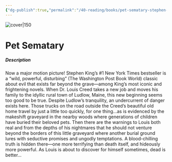 ```yaml
---
{"dg-publish":true,"permalink":"/40-reading/books/pet-sematary-stephen-king/","title":"Pet Sematary"}
---
```



![cover|150](http://books.google.com/books/content?id=iEWAAwAAQBAJ&printsec=frontcover&img=1&zoom=1&edge=curl&source=gbs_api)

# Pet Sematary
##### Description
Now a major motion picture! Stephen King’s #1 New York Times bestseller is a “wild, powerful, disturbing” (The Washington Post Book World) classic about evil that exists far beyond the grave—among King’s most iconic and frightening novels. When Dr. Louis Creed takes a new job and moves his family to the idyllic rural town of Ludlow, Maine, this new beginning seems too good to be true. Despite Ludlow’s tranquility, an undercurrent of danger exists here. Those trucks on the road outside the Creed’s beautiful old home travel by just a little too quickly, for one thing…as is evidenced by the makeshift graveyard in the nearby woods where generations of children have buried their beloved pets. Then there are the warnings to Louis both real and from the depths of his nightmares that he should not venture beyond the borders of this little graveyard where another burial ground lures with seductive promises and ungodly temptations. A blood-chilling truth is hidden there—one more terrifying than death itself, and hideously more powerful. As Louis is about to discover for himself sometimes, dead is better…